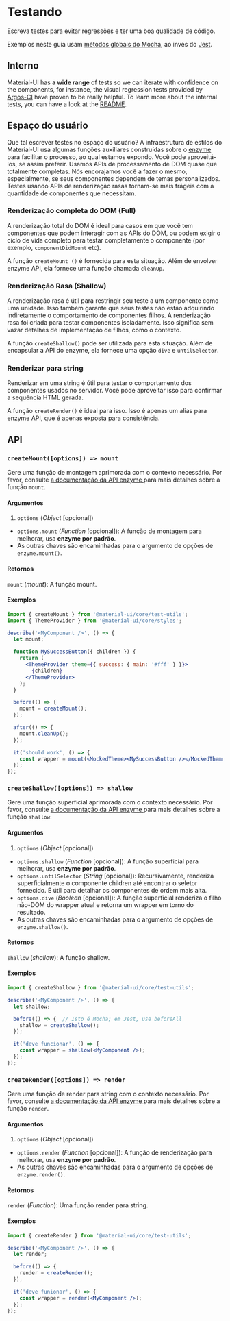 # Testando

<p class="description">Escreva testes para evitar regressões e ter uma boa qualidade de código.</p>

Exemplos neste guia usam [métodos globais do Mocha](https://mochajs.org/api/global.html), ao invés do [Jest](https://jestjs.io/docs/en/api).

## Interno

Material-UI has **a wide range** of tests so we can iterate with confidence on the components, for instance, the visual regression tests provided by [Argos-CI](https://www.argos-ci.com/mui-org/material-ui) have proven to be really helpful. To learn more about the internal tests, you can have a look at the [README](https://github.com/mui-org/material-ui/blob/master/test/README.md).

## Espaço do usuário

Que tal escrever testes no espaço do usuário? A infraestrutura de estilos do Material-UI usa algumas funções auxiliares construídas sobre o [enzyme](https://github.com/airbnb/enzyme) para facilitar o processo, ao qual estamos expondo. Você pode aproveitá-los, se assim preferir. Usamos APIs de processamento de DOM quase que totalmente completas. Nós encorajamos você a fazer o mesmo, especialmente, se seus componentes dependem de temas personalizados. Testes usando APIs de renderização rasas tornam-se mais frágeis com a quantidade de componentes que necessitam.

### Renderização completa do DOM (Full)

A renderização total do DOM é ideal para casos em que você tem componentes que podem interagir com as APIs do DOM, ou podem exigir o ciclo de vida completo para testar completamente o componente (por exemplo, `componentDidMount` etc).

A função `createMount ()` é fornecida para esta situação. Além de envolver enzyme API, ela fornece uma função chamada `cleanUp`.

### Renderização Rasa (Shallow)

A renderização rasa é útil para restringir seu teste a um componente como uma unidade. Isso também garante que seus testes não estão adquirindo indiretamente o comportamento de componentes filhos. A renderização rasa foi criada para testar componentes isoladamente. Isso significa sem vazar detalhes de implementação de filhos, como o contexto.

A função `createShallow()` pode ser utilizada para esta situação. Além de encapsular a API do enzyme, ela fornece uma opção `dive` e `untilSelector`.

### Renderizar para string

Renderizar em uma string é útil para testar o comportamento dos componentes usados no servidor. Você pode aproveitar isso para confirmar a sequência HTML gerada.

A função `createRender()` é ideal para isso. Isso é apenas um alias para enzyme API, que é apenas exposta para consistência.

## API

### `createMount([options]) => mount`

Gere uma função de montagem aprimorada com o contexto necessário. Por favor, consulte [a documentação da API enzyme ](https://airbnb.io/enzyme/docs/api/mount.html) para mais detalhes sobre a função `mount`.

#### Argumentos

1. `options` (*Object* [opcional]) 
  - `options.mount` (*Function* [opcional]): A função de montagem para melhorar, usa **enzyme por padrão**.
  - As outras chaves são encaminhadas para o argumento de opções de `enzyme.mount()`.

#### Retornos

`mount` (*mount*): A função mount.

#### Exemplos

```jsx
import { createMount } from '@material-ui/core/test-utils';
import { ThemeProvider } from '@material-ui/core/styles';

describe('<MyComponent />', () => {
  let mount;

  function MySuccessButton({ children }) {
    return (
      <ThemeProvider theme={{ success: { main: '#fff' } }}>
        {children}
      </ThemeProvider>
    );
  }

  before(() => {
    mount = createMount();
  });

  after(() => {
    mount.cleanUp();
  });

  it('should work', () => {
    const wrapper = mount(<MockedTheme><MySuccessButton /></MockedTheme>);
  });
});
```

### `createShallow([options]) => shallow`

Gere uma função superficial aprimorada com o contexto necessário. Por favor, consulte [a documentação da API enzyme ](https://airbnb.io/enzyme/docs/api/shallow.html) para mais detalhes sobre a função `shallow`.

#### Argumentos

1. `options` (*Object* [opcional]) 
  - `options.shallow` (*Function* [opcional]): A função superficial para melhorar, usa **enzyme por padrão**.
  - `options.untilSelector` (*String* [opcional]): Recursivamente, renderiza superficialmente o componente children até encontrar o seletor fornecido. É útil para detalhar os componentes de ordem mais alta.
  - `options.dive` (*Boolean* [opcional]): A função superficial renderiza o filho não-DOM do wrapper atual e retorna um wrapper em torno do resultado.
  - As outras chaves são encaminhadas para o argumento de opções de `enzyme.shallow()`.

#### Retornos

`shallow` (*shallow*): A função shallow.

#### Exemplos

```jsx
import { createShallow } from '@material-ui/core/test-utils';

describe('<MyComponent />', () => {
  let shallow;

  before(() => {  // Isto é Mocha; em Jest, use beforeAll
    shallow = createShallow();
  });

  it('deve funcionar', () => {
    const wrapper = shallow(<MyComponent />);
  });
});
```

### `createRender([options]) => render`

Gere uma função de render para string com o contexto necessário. Por favor, consulte [a documentação da API enzyme ](https://airbnb.io/enzyme/docs/api/render.html) para mais detalhes sobre a função `render`.

#### Argumentos

1. `options` (*Object* [opcional]) 
  - `options.render` (*Function* [opcional]): A função de renderização para melhorar, usa **enzyme por padrão**.
  - As outras chaves são encaminhadas para o argumento de opções de `enzyme.render()`.

#### Retornos

`render` (*Function*): Uma função render para string.

#### Exemplos

```jsx
import { createRender } from '@material-ui/core/test-utils';

describe('<MyComponent />', () => {
  let render;

  before(() => {
    render = createRender();
  });

  it('deve funionar', () => {
    const wrapper = render(<MyComponent />);
  });
});
```